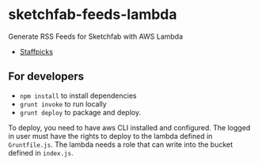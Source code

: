 # sketchfab-feeds-lambda

Generate RSS Feeds for Sketchfab with AWS Lambda

* [Staffpicks](https://mauricesvay.s3.amazonaws.com/sketchfab/staffpicks.xml)

## For developers

* `npm install` to install dependencies
* `grunt invoke` to run locally
* `grunt deploy` to package and deploy.

To deploy, you need to have aws CLI installed and configured.
The logged in user must have the rights to deploy to the lambda defined in `Gruntfile.js`.
The lambda needs a role that can write into the bucket defined in `index.js`.
